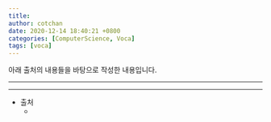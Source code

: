 ```yaml
---
title: 
author: cotchan 
date: 2020-12-14 18:40:21 +0800 
categories: [ComputerScience, Voca]
tags: [voca]
---
```


아래 출처의 내용들을 바탕으로 작성한 내용입니다.    

---


---
+ 출처
	+ []()

